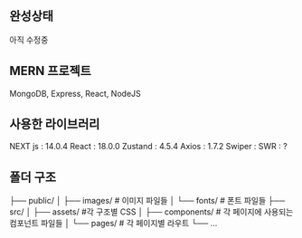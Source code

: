 ## 완성상태
아직 수정중

## MERN 프로젝트
MongoDB, Express, React, NodeJS

## 사용한 라이브러리
NEXT js : 14.0.4
React : 18.0.0
Zustand : 4.5.4
Axios : 1.7.2
Swiper :
SWR : ?

## 폴더 구조
├── public/
│ ├── images/ # 이미지 파일들
│ └── fonts/ # 폰트 파일들
├── src/
│ ├── assets/ #각 구조별 CSS
│ ├── components/ # 각 페이지에 사용되는 컴포넌트 파일들
│ └── pages/ # 각 페이지별 라우트
└── ...
